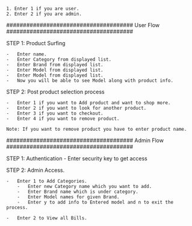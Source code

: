 
    1. Enter 1 if you are user.
    2. Enter 2 if you are admin.

######################################
            User Flow
######################################

STEP 1: Product Surfing

    -   Enter name.
    -   Enter Category from displayed list.
    -   Enter Brand from displayed list.
    -   Enter Model from displayed list.
    -   Enter Model from displayed list.
    -   Now you will be able to see Model along with product info.

STEP 2: Post product selection process

    -   Enter 1 if you want to Add product and want to shop more.
    -   Enter 2 if you want to look for another product.
    -   Enter 3 if you want to checkout.
    -   Enter 4 if you want to remove product.
        
    Note: If you want to remove product you have to enter product name.


######################################
            Admin Flow
######################################
    
STEP 1: Authentication
    -   Enter security key to get access

STEP 2: Admin Access.
    
    -   Enter 1 to Add Categories.
        -   Enter new Category name which you want to add.
        -   Enter Brand name which is under category.
        -   Enter Model names for given Brand.
        -   Enter y to add info to Entered model and n to exit the process.
    
    -   Enter 2 to View all Bills.